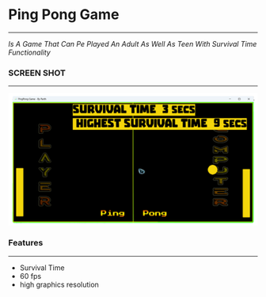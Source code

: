# Ping Pong Game
***
_Is A Game That Can Pe Played An Adult As Well As Teen With Survival Time Functionality_

### SCREEN SHOT
***
![screenshot.png](screenshot.png)


### Features
---
* Survival Time
* 60 fps
* high graphics resolution


